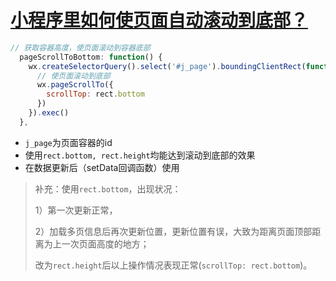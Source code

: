 # [小程序里如何使页面自动滚动到底部？](https://segmentfault.com/q/1010000012493589)

```js
// 获取容器高度，使页面滚动到容器底部
  pageScrollToBottom: function() {
    wx.createSelectorQuery().select('#j_page').boundingClientRect(function(rect){
      // 使页面滚动到底部
      wx.pageScrollTo({
        scrollTop: rect.bottom
      })
    }).exec()
  },
```

- `j_page`为页面容器的id
- 使用`rect.bottom, rect.height`均能达到滚动到底部的效果
- 在数据更新后（setData回调函数）使用

> 补充：使用`rect.bottom`，出现状况：
>
> 1）第一次更新正常，
>
> 2）加载多页信息后再次更新位置，更新位置有误，大致为距离页面顶部距离为上一次页面高度的地方；
>
> 改为`rect.height`后以上操作情况表现正常(`scrollTop: rect.bottom`)。